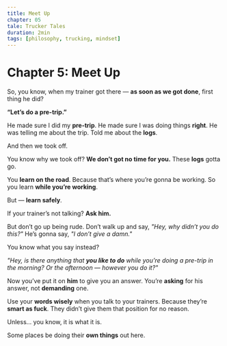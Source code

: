 ```yaml
---
title: Meet Up
chapter: 05
tale: Trucker Tales
duration: 2min
tags: [philosophy, trucking, mindset]
---
```


# Chapter 5: Meet Up

So, you know, when my trainer got there —
**as soon as we got done**,
first thing he did?

**“Let’s do a pre-trip.”**

He made sure I did my **pre-trip**.
He made sure I was doing things **right**.
He was telling me about the trip.
Told me about the **logs**.

And then we took off.

You know why we took off?
**We don’t got no time for you.**
These **logs** gotta go.

You **learn on the road**.
Because that’s where you’re gonna be working.
So you learn **while you’re working**.

But —
**learn safely**.

If your trainer’s not talking?
**Ask him.**

But don’t go up being rude.
Don’t walk up and say,
_"Hey, why didn’t you do this?"_
He’s gonna say,
_"I don’t give a damn."_

You know what you say instead?

_"Hey, is there anything that **you like to do**
while you’re doing a pre-trip in the morning?
Or the afternoon — however you do it?"_

Now you’ve put it on **him** to give you an answer.
You’re **asking** for his answer,
not **demanding** one.

Use your **words wisely** when you talk to your trainers.
Because they’re **smart as fuck**.
They didn’t give them that position for no reason.

Unless...
you know,
it is what it is.

Some places be doing their **own things** out here.

